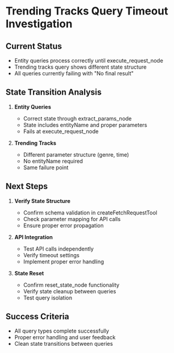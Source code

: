 # Trending Tracks Query Timeout Investigation

## Current Status
- Entity queries process correctly until execute_request_node
- Trending tracks query shows different state structure
- All queries currently failing with "No final result"

## State Transition Analysis
1. **Entity Queries**
   - Correct state through extract_params_node
   - State includes entityName and proper parameters
   - Fails at execute_request_node

2. **Trending Tracks**
   - Different parameter structure (genre, time)
   - No entityName required
   - Same failure point

## Next Steps
1. **Verify State Structure**
   - Confirm schema validation in createFetchRequestTool
   - Check parameter mapping for API calls
   - Ensure proper error propagation

2. **API Integration**
   - Test API calls independently
   - Verify timeout settings
   - Implement proper error handling

3. **State Reset**
   - Confirm reset_state_node functionality
   - Verify state cleanup between queries
   - Test query isolation

## Success Criteria
- All query types complete successfully
- Proper error handling and user feedback
- Clean state transitions between queries
